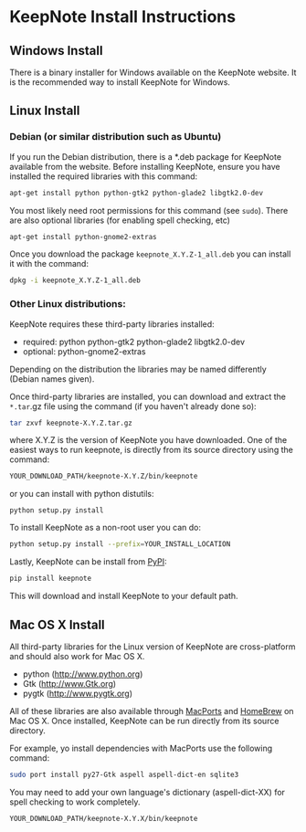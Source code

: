 KeepNote Install Instructions
=============================

## Windows Install

There is a binary installer for Windows available on the KeepNote website.
It is the recommended way to install KeepNote for Windows.


## Linux Install

###  Debian (or similar distribution such as Ubuntu)

If you run the Debian distribution, there is a *.deb package for
KeepNote available from the website.  Before installing KeepNote,
ensure you have installed the required libraries with this command:

```sh
apt-get install python python-gtk2 python-glade2 libgtk2.0-dev
```

You most likely need root permissions for this command (see `sudo`).
There are also optional libraries (for enabling spell checking, etc)

```sh
apt-get install python-gnome2-extras
```

Once you download the package `keepnote_X.Y.Z-1_all.deb` you can
install it with the command:

```sh
dpkg -i keepnote_X.Y.Z-1_all.deb
```

### Other Linux distributions:

KeepNote requires these third-party libraries installed:

- required: python python-gtk2 python-glade2 libgtk2.0-dev
- optional: python-gnome2-extras

Depending on the distribution the libraries may be named differently
(Debian names given).

Once third-party libraries are installed, you can download and extract
the `*.tar`.gz file using the command (if you haven't already done so):

```sh
tar zxvf keepnote-X.Y.Z.tar.gz
```

where X.Y.Z is the version of KeepNote you have downloaded.  One of
the easiest ways to run keepnote, is directly from its source
directory using the command:

```sh
YOUR_DOWNLOAD_PATH/keepnote-X.Y.Z/bin/keepnote
```

or you can install with python distutils:

```
python setup.py install
```

To install KeepNote as a non-root user you can do:

```sh
python setup.py install --prefix=YOUR_INSTALL_LOCATION
```

Lastly, KeepNote can be install from [PyPI](https://pypi.python.org/pypi):

```sh
pip install keepnote
```

This will download and install KeepNote to your default path.


## Mac OS X Install

All third-party libraries for the Linux version of KeepNote are 
cross-platform and should also work for Mac OS X.  

 - python (http://www.python.org)
 - Gtk (http://www.Gtk.org)
 - pygtk (http://www.pygtk.org)

All of these libraries are also available through
[MacPorts](https://www.macports.org/) and [HomeBrew](brew.sh/) on Mac
OS X.  Once installed, KeepNote can be run directly from its source
directory.


For example, yo install dependencies with MacPorts use the following command:

```sh
sudo port install py27-Gtk aspell aspell-dict-en sqlite3
```

You may need to add your own language's dictionary (aspell-dict-XX) for 
spell checking to work completely.


```sh
YOUR_DOWNLOAD_PATH/keepnote-X.Y.X/bin/keepnote
```
